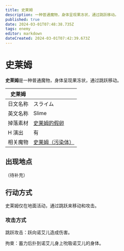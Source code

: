 ```yaml
---
title: 史莱姆
description: 一种普通魔物，身体呈现果冻状，通过跳跃移动。
published: true
date: 2024-03-01T07:48:38.735Z
tags: enemy
editor: markdown
dateCreated: 2024-03-01T07:42:39.673Z
---
```


# 史莱姆

**史莱姆**是一种普通魔物，身体呈现果冻状，通过跳跃移动。

<!-- 在这里放置图像 -->

| 史莱姆 ||
| - | - |
| 日文名称 | <span lang="ja">スライム</span> |
| 英文名称 | Slime |
| 掉落素材 | [史莱姆的假卵](/zh/item/fake-slime-egg) |
| H 演出 | 有 |
| 相关魔物 | [史莱姆（污染体）](/zh/enemy/slime-contaminated) |

## 出现地点

（待补充）

## 行动方式

史莱姆仅在地面活动，通过跳跃来移动和攻击。

### 攻击方式

跳跃攻击：跃向诺艾儿造成伤害。

拘束：蓄力后扑到诺艾儿身上吮吸诺艾儿的身体。

